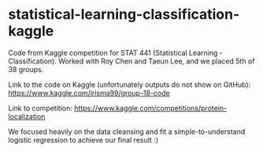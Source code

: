 # statistical-learning-classification-kaggle
Code from Kaggle competition for STAT 441 (Statistical Learning - Classification). Worked with Roy Chen and Taeun Lee, and we placed 5th of 38 groups. 

Link to the code on Kaggle (unfortunately outputs do not show on GitHub): https://www.kaggle.com/irisma99/group-18-code

Link to competition: https://www.kaggle.com/competitions/protein-localization

We focused heavily on the data cleansing and fit a simple-to-understand logistic regression to achieve our final result :)
